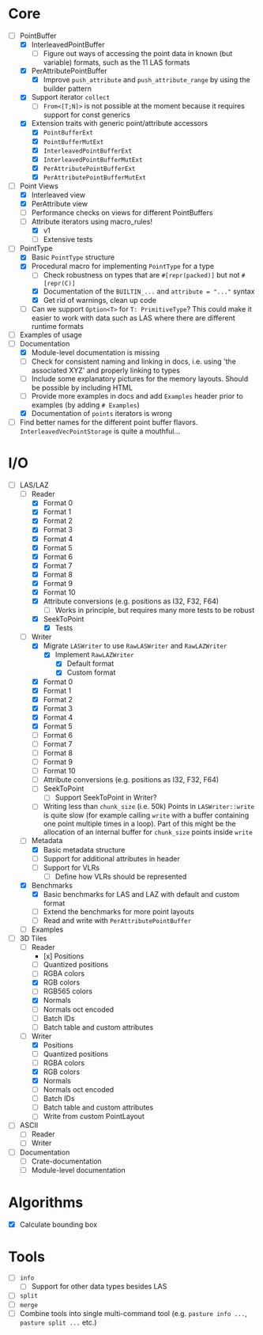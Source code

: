 # Core

- [ ] PointBuffer
    - [x] InterleavedPointBuffer
        - [ ] Figure out ways of accessing the point data in known (but variable) formats, such as the 11 LAS formats
    - [x] PerAttributePointBuffer
        - [x] Improve `push_attribute` and `push_attribute_range` by using the builder pattern
    - [x] Support iterator `collect`
        - [ ] `From<[T;N]>` is not possible at the moment because it requires support for const generics
    - [x] Extension traits with generic point/attribute accessors 
        - [x] `PointBufferExt`
        - [x] `PointBufferMutExt`
        - [x] `InterleavedPointBufferExt`
        - [x] `InterleavedPointBufferMutExt`
        - [x] `PerAttributePointBufferExt`
        - [x] `PerAttributePointBufferMutExt`
- [ ] Point Views
    - [x] Interleaved view
    - [x] PerAttribute view
    - [ ] Performance checks on views for different PointBuffers
    - [ ] Attribute iterators using macro_rules!
        - [x] v1
        - [ ] Extensive tests
- [ ] PointType
    - [x] Basic `PointType` structure
    - [x] Procedural macro for implementing `PointType` for a type
        - [ ] Check robustness on types that are `#[repr(packed)]` but not `#[repr(C)]`
        - [x] Documentation of the `BUILTIN_...` and `attribute = "..."` syntax
        - [x] Get rid of warnings, clean up code
    - [ ] Can we support `Option<T>` for `T: PrimitiveType`? This could make it easier to work with data such as LAS where there are different runtime formats
- [ ] Examples of usage
- [ ] Documentation 
    - [x] Module-level documentation is missing 
    - [ ] Check for consistent naming and linking in docs, i.e. using 'the associated XYZ' and properly linking to types
    - [ ] Include some explanatory pictures for the memory layouts. Should be possible by including HTML
    - [ ] Provide more examples in docs and add `Examples` header prior to examples (by adding `# Examples`)
    - [x] Documentation of `points` iterators is wrong
- [ ] Find better names for the different point buffer flavors. `InterleavedVecPointStorage` is quite a mouthful... 

# I/O

- [ ] LAS/LAZ
    - [ ] Reader
        - [x] Format 0
        - [x] Format 1
        - [x] Format 2
        - [x] Format 3
        - [x] Format 4
        - [x] Format 5
        - [x] Format 6
        - [x] Format 7
        - [x] Format 8
        - [x] Format 9
        - [x] Format 10
        - [x] Attribute conversions (e.g. positions as I32, F32, F64)
            - [ ] Works in principle, but requires many more tests to be robust 
        - [x] SeekToPoint
            - [x] Tests
    - [ ] Writer
        - [x] Migrate `LASWriter` to use `RawLASWriter` and `RawLAZWriter`
            - [x] Implement `RawLAZWriter`
                - [x] Default format
                - [x] Custom format
        - [x] Format 0
        - [x] Format 1
        - [x] Format 2
        - [x] Format 3
        - [x] Format 4
        - [x] Format 5
        - [ ] Format 6
        - [ ] Format 7
        - [ ] Format 8
        - [ ] Format 9
        - [ ] Format 10
        - [ ] Attribute conversions (e.g. positions as I32, F32, F64)
        - [ ] SeekToPoint
            - [ ] Support SeekToPoint in Writer? 
        - [ ] Writing less than `chunk_size` (i.e. 50k) Points in `LASWriter::write` is quite slow (for example calling `write` with a buffer containing one point multiple times in a loop). Part of this might be the allocation of an internal buffer for `chunk_size` points inside `write`
    - [ ] Metadata
        - [x] Basic metadata structure
        - [ ] Support for additional attributes in header
        - [ ] Support for VLRs
            - [ ] Define how VLRs should be represented 
    - [x] Benchmarks
        - [x] Basic benchmarks for LAS and LAZ with default and custom format
        - [ ] Extend the benchmarks for more point layouts
        - [ ] Read and write with `PerAttributePointBuffer`
    - [ ] Examples
- [ ] 3D Tiles
    - [ ] Reader
        - [x] Positions
        - [ ] Quantized positions
        - [ ] RGBA colors
        - [x] RGB colors
        - [ ] RGB565 colors
        - [x] Normals
        - [ ] Normals oct encoded
        - [ ] Batch IDs
        - [ ] Batch table and custom attributes
    - [ ] Writer
        - [x] Positions
        - [ ] Quantized positions
        - [ ] RGBA colors
        - [x] RGB colors
        - [x] Normals
        - [ ] Normals oct encoded
        - [ ] Batch IDs
        - [ ] Batch table and custom attributes
        - [ ] Write from custom PointLayout
- [ ] ASCII
    - [ ] Reader
    - [ ] Writer
- [ ] Documentation
    - [ ] Crate-documentation
    - [ ] Module-level documentation

# Algorithms

- [x] Calculate bounding box

# Tools

- [ ] `info`
    - [ ] Support for other data types besides LAS
- [ ] `split`
- [ ] `merge`
- [ ] Combine tools into single multi-command tool (e.g. `pasture info ...`, `pasture split ...` etc.)